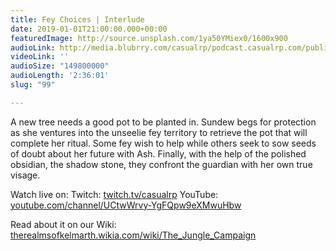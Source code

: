 ```yaml
---
title: Fey Choices | Interlude
date: 2019-01-01T21:00:00.000+00:00
featuredImage: http://source.unsplash.com/1ya50YMiex0/1600x900
audioLink: http://media.blubrry.com/casualrp/podcast.casualrp.com/public/Chapter%204%20Interlude%202%20_%20Fey%20choices.mp3
videoLink: ''
audioSize: "149800000"
audioLength: '2:36:01'
slug: "99"

---
```

A new tree needs a good pot to be planted in. Sundew begs for protection as she ventures into the unseelie fey territory to retrieve the pot that will complete her ritual. Some fey wish to help while others seek to sow seeds of doubt about her future with Ash. Finally, with the help of the polished obsidian, the shadow stone, they confront the guardian with her own true visage.

Watch live on:
Twitch: [twitch.tv/casualrp](https://www.twitch.tv/casualrp)
YouTube: [youtube.com/channel/UCtwWrvy-YgFQpw9eXMwuHbw](https://www.youtube.com/channel/UCtwWrvy-YgFQpw9eXMwuHbw)

Read about it on our Wiki: [therealmsofkelmarth.wikia.com/wiki/The_Jungle_Campaign](http://therealmsofkelmarth.wikia.com/wiki/The_Jungle_Campaign)